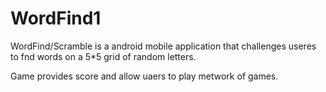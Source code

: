 WordFind1
=========
WordFind/Scramble is a android mobile application that challenges useres to fnd words on a 5*5 grid of random letters.

Game provides score and allow uaers to play metwork of games.
